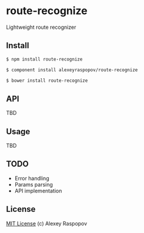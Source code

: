 # route-recognize

Lightweight route recognizer

## Install

```bash
$ npm install route-recognize
```

```bash
$ component install alexeyraspopov/route-recognize
```

```bash
$ bower install route-recognize
```

## API

TBD

## Usage

TBD

## TODO

 - Error handling
 - Params parsing
 - API implementation

## License

[MIT License](http://en.wikipedia.org/wiki/MIT_License) (c) Alexey Raspopov
